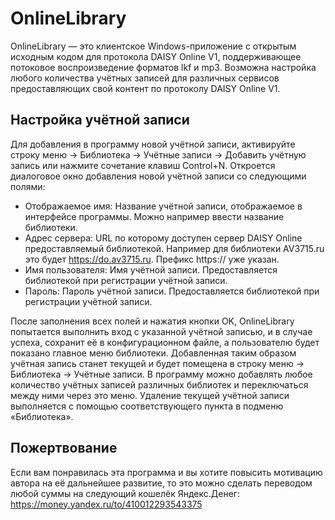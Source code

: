 # OnlineLibrary

OnlineLibrary — это клиентское Windows-приложение с открытым исходным кодом для протокола DAISY Online V1, поддерживающее потоковое воспроизведение форматов lkf и mp3.
Возможна настройка любого количества учётных записей для различных сервисов предоставляющих свой контент по протоколу DAISY Online V1.

## Настройка учётной записи
Для добавления в программу новой учётной записи, активируйте строку меню → Библиотека → Учётные записи → Добавить учётную запись или нажмите сочетание клавиш Control+N.
Откроется диалоговое окно добавления новой учётной записи со следующими полями:
* Отображаемое имя: Название учётной записи, отображаемое в интерфейсе программы. Можно например ввести название библиотеки.
* Адрес сервера: URL по которому доступен сервер DAISY Online предоставляемый библиотекой. Например для библиотеки AV3715.ru это будет https://do.av3715.ru. Префикс https:// уже указан.
* Имя пользователя: Имя учётной записи. Предоставляется библиотекой при регистрации учётной записи.
* Пароль: Пароль учётной записи. Предоставляется библиотекой при регистрации учётной записи.

После заполнения всех полей и нажатия кнопки OK, OnlineLibrary попытается выполнить вход с указанной учётной записью, и в случае успеха, сохранит её в конфигурационном файле, а пользователю будет показано главное меню библиотеки.
Добавленная таким образом учётная запись станет текущей и будет помещена в строку меню → Библиотека → Учётные записи.
В программу можно добавлять любое количество учётных записей различных библиотек и переключаться между ними через это меню.
Удаление текущей учётной записи выполняется с помощью соответствующего пункта в подменю «Библиотека».

## Пожертвование
Если вам понравилась эта программа и вы хотите повысить мотивацию автора на её дальнейшее развитие, то это можно сделать переводом любой суммы на следующий кошелёк Яндекс.Денег:
https://money.yandex.ru/to/410012293543375

